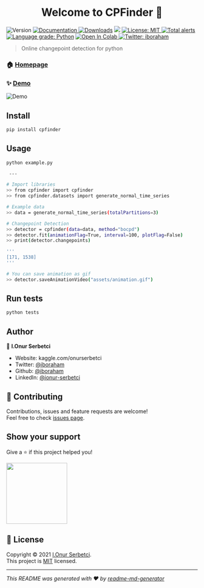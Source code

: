 <h1 align="center">Welcome to CPFinder 👋</h1>
<p>
  <img alt="Version" src="https://img.shields.io/badge/version-0.22-blue.svg?cacheSeconds=2592000" />
  <a href="https://github.com/iboraham/online_changepoint_detector/tree/master/docs" target="_blank">
    <img alt="Documentation" src="https://img.shields.io/badge/documentation-yes-brightgreen.svg" />
  </a>
  <a href="https://pepy.tech/project/cpfinder"><img src="https://pepy.tech/badge/cpfinder" alt="Downloads"></a>
  <img src='https://bettercodehub.com/edge/badge/iboraham/online_changepoint_detector?branch=master'>
  <a href="https://raw.githubusercontent.com/iboraham/online_changepoint_detector/master/LICENSE" target="_blank">
    <img alt="License: MIT" src="https://img.shields.io/badge/License-MIT-yellow.svg" />
  </a>
  <a href="https://lgtm.com/projects/g/iboraham/online_changepoint_detector/alerts/"><img alt="Total alerts" src="https://img.shields.io/lgtm/alerts/g/iboraham/online_changepoint_detector.svg?logo=lgtm&logoWidth=18"/></a>
  <a href="https://lgtm.com/projects/g/iboraham/online_changepoint_detector/context:python"><img alt="Language grade: Python" src="https://img.shields.io/lgtm/grade/python/g/iboraham/online_changepoint_detector.svg?logo=lgtm&logoWidth=18"/></a>
  
  <a href="https://colab.research.google.com/github/iboraham/online_changepoint_detector/blob/master/docs/example.ipynb">
  <img src="https://colab.research.google.com/assets/colab-badge.svg" alt="Open In Colab"/>
</a>
  <a href="https://twitter.com/iboraham" target="_blank">
    <img alt="Twitter: iboraham" src="https://img.shields.io/twitter/follow/iboraham.svg?style=social" />
  </a>
</p>

> Online changepoint detection for python



### 🏠 [Homepage](https://github.com/iboraham/online_changepoint_detector)

### ✨ [Demo](https://www.canva.com/design/DAElATzOLMs/N-D6v6b3wIN2cixDKhxXNg/view?utm_content=DAElATzOLMs&utm_campaign=designshare&utm_medium=link&utm_source=sharebutton)

![Demo](https://github.com/iboraham/online_changepoint_detector/blob/master/assets/preview.gif?raw=true)

## Install

```sh
pip install cpfinder
```

## Usage

```sh
python example.py

 ---

# Import libraries
>> from cpfinder import cpfinder
>> from cpfinder.datasets import generate_normal_time_series

# Example data
>> data = generate_normal_time_series(totalPartitions=3)

# Changepoint Detection
>> detector = cpfinder(data=data, method="bocpd")
>> detector.fit(animationFlag=True, interval=100, plotFlag=False)
>> print(detector.changepoints)

'''
[171, 1538]
'''

# You can save animation as gif
>> detector.saveAnimationVideo("assets/animation.gif")
```

## Run tests

```sh
python tests
```

## Author

👤 **I.Onur Serbetci**

- Website: kaggle.com/onurserbetci
- Twitter: [@iboraham](https://twitter.com/iboraham)
- Github: [@iboraham](https://github.com/iboraham)
- LinkedIn: [@ionur-serbetci](https://linkedin.com/in/ionur-serbetci)

## 🤝 Contributing

Contributions, issues and feature requests are welcome!<br />Feel free to check [issues page](https://github.com/iboraham/online_changepoint_detector/issues).

## Show your support

Give a ⭐️ if this project helped you!

<a href="https://www.patreon.com/iboraham">
  <img src="https://c5.patreon.com/external/logo/become_a_patron_button@2x.png" width="160">
</a>

## 📝 License

Copyright © 2021 [I.Onur Serbetci](https://github.com/iboraham).<br />
This project is [MIT](https://raw.githubusercontent.com/iboraham/online_changepoint_detector/master/LICENSE) licensed.

---

_This README was generated with ❤️ by [readme-md-generator](https://github.com/kefranabg/readme-md-generator)_
